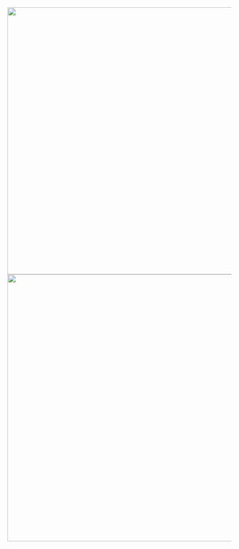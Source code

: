 <div align="center">
    <img
      src="https://github-readme-stats-ruby-one.vercel.app/api?username=anactualfox&count_private=true&show_icons=true"
      width="600"
      >
    <img
      src="https://github-readme-stats.vercel.app/api/top-langs/?username=anactualfox&layout=compact&langs_count=8"
      width="600"
      >
</div>
